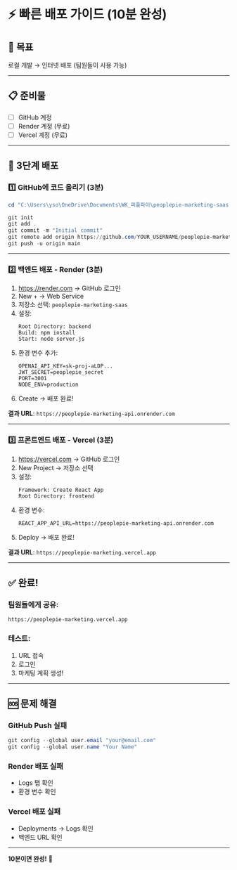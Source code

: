 # ⚡ 빠른 배포 가이드 (10분 완성)

## 🎯 목표
로컬 개발 → 인터넷 배포 (팀원들이 사용 가능)

---

## 📋 준비물
- [ ] GitHub 계정
- [ ] Render 계정 (무료)
- [ ] Vercel 계정 (무료)

---

## 🚀 3단계 배포

### 1️⃣ **GitHub에 코드 올리기 (3분)**

```powershell
cd "C:\Users\yso\OneDrive\Documents\WK_피플파이\peoplepie-marketing-saas"

git init
git add .
git commit -m "Initial commit"
git remote add origin https://github.com/YOUR_USERNAME/peoplepie-marketing-saas.git
git push -u origin main
```

---

### 2️⃣ **백엔드 배포 - Render (3분)**

1. https://render.com → GitHub 로그인
2. New + → Web Service
3. 저장소 선택: `peoplepie-marketing-saas`
4. 설정:
   ```
   Root Directory: backend
   Build: npm install
   Start: node server.js
   ```
5. 환경 변수 추가:
   ```
   OPENAI_API_KEY=sk-proj-aLDP...
   JWT_SECRET=peoplepie_secret
   PORT=3001
   NODE_ENV=production
   ```
6. Create → 배포 완료!

**결과 URL**: `https://peoplepie-marketing-api.onrender.com`

---

### 3️⃣ **프론트엔드 배포 - Vercel (3분)**

1. https://vercel.com → GitHub 로그인
2. New Project → 저장소 선택
3. 설정:
   ```
   Framework: Create React App
   Root Directory: frontend
   ```
4. 환경 변수:
   ```
   REACT_APP_API_URL=https://peoplepie-marketing-api.onrender.com
   ```
5. Deploy → 배포 완료!

**결과 URL**: `https://peoplepie-marketing.vercel.app`

---

## ✅ **완료!**

### 팀원들에게 공유:
```
https://peoplepie-marketing.vercel.app
```

### 테스트:
1. URL 접속
2. 로그인
3. 마케팅 계획 생성!

---

## 🆘 문제 해결

### GitHub Push 실패
```powershell
git config --global user.email "your@email.com"
git config --global user.name "Your Name"
```

### Render 배포 실패
- Logs 탭 확인
- 환경 변수 확인

### Vercel 배포 실패
- Deployments → Logs 확인
- 백엔드 URL 확인

---

**10분이면 완성!** 🎉
